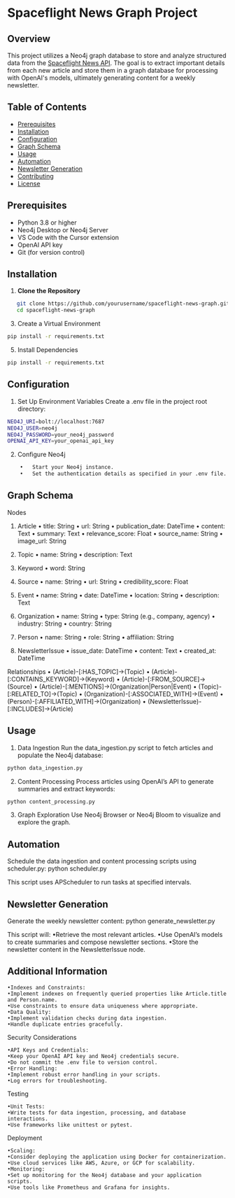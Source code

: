 # Spaceflight News Graph Project

## Overview

This project utilizes a Neo4j graph database to store and analyze structured data from the [Spaceflight News API]([https://api.spaceflightnewsapi.net/v3/documentation](https://github.com/TheSpaceDevs/spaceflightnewsapi)). The goal is to extract important details from each new article and store them in a graph database for processing with OpenAI's models, ultimately generating content for a weekly newsletter.

## Table of Contents

- [Prerequisites](#prerequisites)
- [Installation](#installation)
- [Configuration](#configuration)
- [Graph Schema](#graph-schema)
- [Usage](#usage)
- [Automation](#automation)
- [Newsletter Generation](#newsletter-generation)
- [Contributing](#contributing)
- [License](#license)

## Prerequisites

- Python 3.8 or higher
- Neo4j Desktop or Neo4j Server
- VS Code with the Cursor extension
- OpenAI API key
- Git (for version control)

## Installation

1. **Clone the Repository**
```bash
   git clone https://github.com/yourusername/spaceflight-news-graph.git
   cd spaceflight-news-graph
```

3. Create a Virtual Environment
```bash
pip install -r requirements.txt
```

5.	Install Dependencies
```bash
pip install -r requirements.txt
```

## Configuration
1. Set Up Environment Variables
Create a .env file in the project root directory:
```bash
NEO4J_URI=bolt://localhost:7687
NEO4J_USER=neo4j
NEO4J_PASSWORD=your_neo4j_password
OPENAI_API_KEY=your_openai_api_key
```
2. Configure Neo4j
```bash
	•	Start your Neo4j instance.
	•	Set the authentication details as specified in your .env file.
```
## Graph Schema

Nodes
1. Article
• title: String
• url: String
• publication_date: DateTime
• content: Text
• summary: Text
• relevance_score: Float
• source_name: String
• image_url: String

2. Topic
• name: String
• description: Text

3. Keyword
• word: String

4. Source
• name: String
• url: String
• credibility_score: Float

5. Event
• name: String
• date: DateTime
• location: String
• description: Text

6. Organization
• name: String
• type: String (e.g., company, agency)
• industry: String
• country: String

7. Person
• name: String
• role: String
• affiliation: String

8. NewsletterIssue
• issue_date: DateTime
• content: Text
• created_at: DateTime

Relationships
• (Article)-[:HAS_TOPIC]->(Topic)
• (Article)-[:CONTAINS_KEYWORD]->(Keyword)
• (Article)-[:FROM_SOURCE]->(Source)
• (Article)-[:MENTIONS]->(Organization|Person|Event)
• (Topic)-[:RELATED_TO]->(Topic)
• (Organization)-[:ASSOCIATED_WITH]->(Event)
• (Person)-[:AFFILIATED_WITH]->(Organization)
• (NewsletterIssue)-[:INCLUDES]->(Article)

## Usage

1. Data Ingestion
Run the data_ingestion.py script to fetch articles and populate the Neo4j database:
```bash
python data_ingestion.py
```

2. Content Processing
Process articles using OpenAI’s API to generate summaries and extract keywords:
```bash
python content_processing.py
```

3. Graph Exploration
Use Neo4j Browser or Neo4j Bloom to visualize and explore the graph.

## Automation

Schedule the data ingestion and content processing scripts using scheduler.py:
python scheduler.py

This script uses APScheduler to run tasks at specified intervals.

## Newsletter Generation

Generate the weekly newsletter content:
python generate_newsletter.py

This script will:
	•Retrieve the most relevant articles.
	•Use OpenAI’s models to create summaries and compose newsletter sections.
	•Store the newsletter content in the NewsletterIssue node.

## Additional Information

	•Indexes and Constraints:
	•Implement indexes on frequently queried properties like Article.title and Person.name.
	•Use constraints to ensure data uniqueness where appropriate.
	•Data Quality:
	•Implement validation checks during data ingestion.
	•Handle duplicate entries gracefully.

Security Considerations

	•API Keys and Credentials:
	•Keep your OpenAI API key and Neo4j credentials secure.
	•Do not commit the .env file to version control.
	•Error Handling:
	•Implement robust error handling in your scripts.
	•Log errors for troubleshooting.

Testing

	•Unit Tests:
	•Write tests for data ingestion, processing, and database interactions.
	•Use frameworks like unittest or pytest.

Deployment

	•Scaling:
	•Consider deploying the application using Docker for containerization.
	•Use cloud services like AWS, Azure, or GCP for scalability.
	•Monitoring:
	•Set up monitoring for the Neo4j database and your application scripts.
	•Use tools like Prometheus and Grafana for insights.


